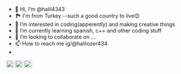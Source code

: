 - 👋 Hi, I’m @halil4343
- 🏞️ I'm from Turkey --such a good country to live😊
- 👀 I’m interested in coding(apperently) and making creative things
- 🌱 I’m currently learning spanish, c++ and other coding stuff
- 💞️ I’m looking to collaborate on ...
- 📫 How to reach me ig/@halilozer434
- 
<a href="https://www.linkedin.com/in/halil-özer-39b708291/"><img align="left" src="https://raw.githubusercontent.com/yushi1007/yushi1007/main/images/linkedin.svg" alt="Halil Özer | LinkedIn" width="21px"/></a>
<a href="https://www.instagram.com/halilozer434/"><img align="left" src="https://raw.githubusercontent.com/yushi1007/yushi1007/main/images/instagram.svg" alt="Halil Özer | Instagram" width="21px"/></a>
<a href="https://github.com/halil4343"><img align="left" src="https://raw.github.githubassets.com/assets/GitHub-Mark-ea2971cee799.png
" alt="Halil Özer | Github" width="21px"/></a>
